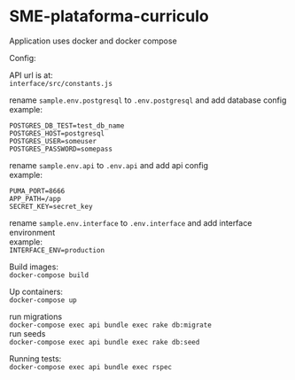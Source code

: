 # SME-plataforma-curriculo

Application uses docker and docker compose

Config:

API url is at: <br>
`interface/src/constants.js`

rename `sample.env.postgresql` to `.env.postgresql` and add database config <br>
example:
```POSTGRES_DB=db_name
POSTGRES_DB_TEST=test_db_name
POSTGRES_HOST=postgresql
POSTGRES_USER=someuser
POSTGRES_PASSWORD=somepass
```

rename `sample.env.api` to `.env.api` and add api config <br>
example:
```RAILS_MAX_THREADS=5
PUMA_PORT=8666
APP_PATH=/app
SECRET_KEY=secret_key
```

rename `sample.env.interface` to `.env.interface` and add interface environment <br>
example: <br>
```INTERFACE_ENV=production```

Build images: <br>
```docker-compose build```

Up containers: <br>
```docker-compose up```

run migrations <br>
```docker-compose exec api bundle exec rake db:migrate``` <br>
run seeds <br>
```docker-compose exec api bundle exec rake db:seed```

Running tests: <br>
```docker-compose exec api bundle exec rspec```
